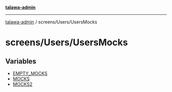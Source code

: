 [**talawa-admin**](../../../README.md)

***

[talawa-admin](../../../modules.md) / screens/Users/UsersMocks

# screens/Users/UsersMocks

## Variables

- [EMPTY\_MOCKS](variables/EMPTY_MOCKS.md)
- [MOCKS](variables/MOCKS.md)
- [MOCKS2](variables/MOCKS2.md)
